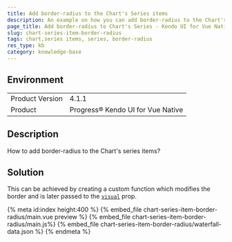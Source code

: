 ```yaml
---
title: Add border-radius to the Chart's Series items
description: An example on how you can add border-radius to the Chart's series items
page_title: Add border-radius to Chart's Series - Kendo UI for Vue Native Chart
slug: chart-series-item-border-radius
tags: chart,series items, series, border-radius
res_type: kb
category: knowledge-base
---
```


## Environment

<table>
    <tbody>
	    <tr>
	    	<td>Product Version</td>
	    	<td>4.1.1</td>
	    </tr>
	    <tr>
	    	<td>Product</td>
	    	<td>Progress® Kendo UI for Vue Native</td>
	    </tr>
    </tbody>
</table>

## Description

How to add border-radius to the Chart's series items?

## Solution

This can be achieved by creating a custom function which modifies the border and is later passed to the [`visual`](slug:api_charts_chartseriesdefaultsprops#toc_visual) prop.

{% meta id:index height:400 %}
{% embed_file chart-series-item-border-radius/main.vue preview %}
{% embed_file chart-series-item-border-radius/main.js%}
{% embed_file chart-series-item-border-radius/waterfall-data.json %}
{% endmeta %}
